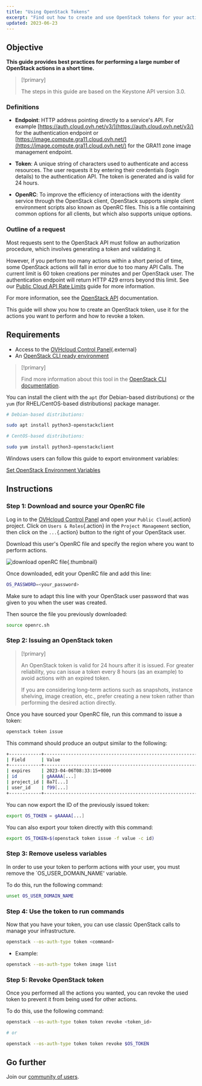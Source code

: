 ```yaml
---
title: "Using OpenStack Tokens"
excerpt: "Find out how to create and use OpenStack tokens for your actions"
updated: 2023-06-23
---
```


## Objective

**This guide provides best practices for performing a large number of OpenStack actions in a short time.**

> [!primary]
>
> The steps in this guide are based on the Keystone API version 3.0.
>

### Definitions

- **Endpoint**: HTTP address pointing directly to a service's API. For example [https://auth.cloud.ovh.net/v3/](https://auth.cloud.ovh.net/v3/) for the authentication endpoint or [https://image.compute.gra11.cloud.ovh.net/](https://image.compute.gra11.cloud.ovh.net/) for the GRA11 zone image management endpoint. 

- **Token**: A unique string of characters used to authenticate and access resources. The user requests it by entering their credentials (login details) to the authentication API. The token is generated and is valid for 24 hours.

- **OpenRC**: To improve the efficiency of interactions with the identity service through the OpenStack client, OpenStack supports simple client environment scripts also known as OpenRC files. This is a file containing common options for all clients, but which also supports unique options.

### Outline of a request

Most requests sent to the OpenStack API must follow an authorization procedure, which involves generating a token and validating it.

However, if you perform too many actions within a short period of time, some OpenStack actions will fall in error due to too many API Calls. The current limit is 60 token creations per minutes and per OpenStack user. The authentication endpoint will return HTTP 429 errors beyond this limit. See our [Public Cloud API Rate Limits](/pages/public_cloud/compute/api_rate_limits) guide for more information.

For more information, see the [OpenStack API](http://developer.openstack.org/api-guide/quick-start/) documentation.

This guide will show you how to create an OpenStack token, use it for the actions you want to perform and how to revoke a token.

## Requirements 

- Access to the [OVHcloud Control Panel](/links/manager){.external} 
- An [OpenStack CLI ready environment](/pages/public_cloud/compute/prepare_the_environment_for_using_the_openstack_api)

> [!primary]
>
> Find more information about this tool in the [OpenStack CLI documentation](https://docs.openstack.org/python-openstackclient/latest/).
>

You can install the client with the `apt` (for Debian-based distributions) or the `yum` (for RHEL/CentOS-based distributions) package manager.

```bash
# Debian-based distributions: 

sudo apt install python3-openstackclient

# CentOS-based distributions:

sudo yum install python3-openstackclient
```

Windows users can follow this guide to export environment variables: 

[Set OpenStack Environment Variables](/pages/public_cloud/compute/loading_openstack_environment_variables)

## Instructions

### Step 1: Download and source your OpenRC file

Log in to the [OVHcloud Control Panel](/links/manager) and open your `Public Cloud`{.action} project. Click on `Users & Roles`{.action} in the `Project Management` section, then click on the `...`{.action} button to the right of your OpenStack user.<br>

Download this user's OpenRC file and specify the region where you want to perform actions.

![download openRC file](images/openrc.png){.thumbnail}

Once downloaded, edit your OpenRC file and add this line:

```bash
OS_PASSWORD=<your_password>
```

Make sure to adapt this line with your OpenStack user password that was given to you when the user was created.

Then source the file you previously downloaded:

```bash
source openrc.sh
```

### Step 2: Issuing an OpenStack token

> [!primary]
>
> An OpenStack token is valid for 24 hours after it is issued. For greater reliability, you can issue a token every 8 hours (as an example) to avoid actions with an expired token.
>
> If you are considering long-term actions such as snapshots, instance shelving, image creation, etc., prefer creating a new token rather than performing the desired action directly.
>

Once you have sourced your OpenRC file, run this command to issue a token:

```bash
openstack token issue
```

This command should produce an output similar to the following:

```bash
+------------+----------------------------------------------------------------+
| Field      | Value                                                          |
+------------+----------------------------------------------------------------+
| expires    | 2023-04-06T08:33:15+0000                                       |
| id         | gAAAAA[...]                                                    |
| project_id | 8a7[...]                                                       |
| user_id    | f99[...]                                                       |
+------------+----------------------------------------------------------------+
```

You can now export the ID of the previously issued token:

```bash
export OS_TOKEN = gAAAAA[...]
```

You can also export your token directly with this command: 

```bash
export OS_TOKEN=$(openstack token issue -f value -c id)
```

### Step 3: Remove useless variables

In order to use your token to perform actions with your user, you must remove the `OS_USER_DOMAIN_NAME' variable.

To do this, run the following command:

```bash
unset OS_USER_DOMAIN_NAME
```

### Step 4: Use the token to run commands

Now that you have your token, you can use classic OpenStack calls to manage your infrastructure.

```bash
openstack --os-auth-type token <command>
```

- Example: 

```bash
openstack --os-auth-type token image list
```

### Step 5: Revoke OpenStack token

Once you performed all the actions you wanted, you can revoke the used token to prevent it from being used for other actions.

To do this, use the following command:

```bash
openstack --os-auth-type token token revoke <token_id>

# or 

openstack --os-auth-type token token revoke $OS_TOKEN
```

## Go further

Join our [community of users](/links/community).
